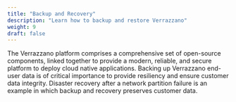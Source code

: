```yaml
---
title: "Backup and Recovery"
description: "Learn how to backup and restore Verrazzano"
weight: 9
draft: false
---
```


The Verrazzano platform comprises a comprehensive set of open-source components, linked together to provide a modern, reliable, and secure platform to deploy cloud native applications.
Backing up Verrazzano end-user data is of critical importance to provide resiliency and ensure customer data integrity.
Disaster recovery after a network partition failure is an example in which backup and recovery preserves customer data.
